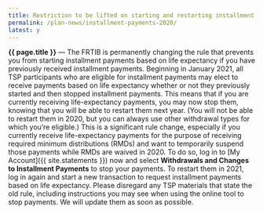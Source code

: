 ```yaml
---
title: Restriction to be lifted on starting and restarting installment payments based on life expectancy
permalink: /plan-news/installment-payments-2020/
latest: y
---
```


**{{ page.title }}** &#8212; The FRTIB is permanently changing the rule that prevents you from starting installment payments based on life expectancy if you have previously received installment payments. Beginning in January 2021, all TSP participants who are eligible for installment payments may elect to receive payments based on life expectancy whether or not they previously started and then stopped installment payments. This means that if you are currently receiving life-expectancy payments, you may now stop them, knowing that you will be able to restart them next year. (You will not be able to restart them in 2020, but you can always use other withdrawal types for which you’re eligible.) This is a significant rule change, especially if you currently receive life-expectancy payments for the purpose of receiving required minimum distributions (RMDs) and want to temporarily suspend those payments while RMDs are waived in 2020. To do so, log in to [My Account]({{ site.statements }}) now and select **Withdrawals and Changes to Installment Payments** to stop your payments. To restart them in 2021, log in again and start a new transaction to request installment payments based on life expectancy. Please disregard any TSP materials that state the old rule, including instructions you may see when using the online tool to stop payments. We will update them as soon as possible.

